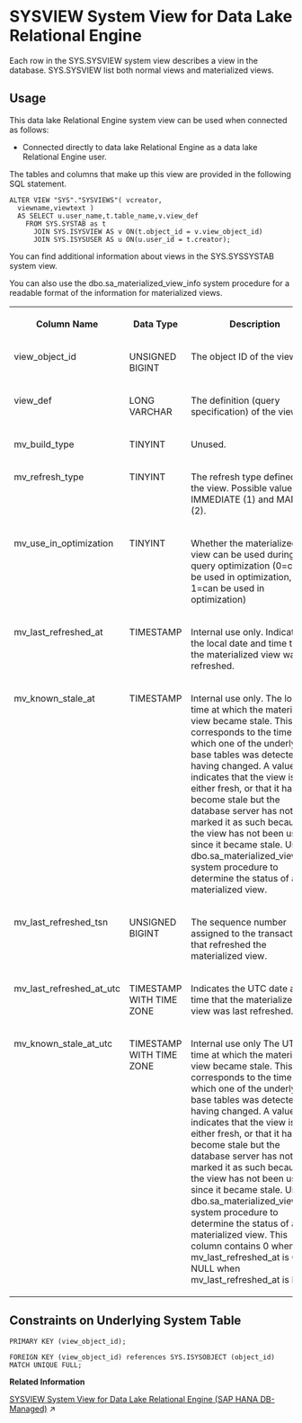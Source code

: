 <!-- loioa5d7605c84f210159f81bcbc3e0782d7 -->

# SYSVIEW System View for Data Lake Relational Engine

Each row in the SYS.SYSVIEW system view describes a view in the database. SYS.SYSVIEW list both normal views and materialized views.



<a name="loioa5d7605c84f210159f81bcbc3e0782d7__section_vwg_vhq_b4b"/>

## Usage

This data lake Relational Engine system view can be used when connected as follows:

-   Connected directly to data lake Relational Engine as a data lake Relational Engine user.



The tables and columns that make up this view are provided in the following SQL statement.

```
ALTER VIEW "SYS"."SYSVIEWS"( vcreator,
  viewname,viewtext ) 
  AS SELECT u.user_name,t.table_name,v.view_def
    FROM SYS.SYSTAB as t
      JOIN SYS.ISYSVIEW AS v ON(t.object_id = v.view_object_id)
      JOIN SYS.ISYSUSER AS u ON(u.user_id = t.creator);
```

You can find additional information about views in the SYS.SYSSYSTAB system view.

You can also use the dbo.sa\_materialized\_view\_info system procedure for a readable format of the information for materialized views.


<table>
<tr>
<th valign="top">

Column Name

</th>
<th valign="top">

Data Type

</th>
<th valign="top">

Description

</th>
</tr>
<tr>
<td valign="top">

view\_object\_id

</td>
<td valign="top">

UNSIGNED BIGINT

</td>
<td valign="top">

The object ID of the view.

</td>
</tr>
<tr>
<td valign="top">

view\_def

</td>
<td valign="top">

LONG VARCHAR

</td>
<td valign="top">

The definition \(query specification\) of the view.

</td>
</tr>
<tr>
<td valign="top">

mv\_build\_type

</td>
<td valign="top">

TINYINT

</td>
<td valign="top">

Unused.

</td>
</tr>
<tr>
<td valign="top">

mv\_refresh\_type

</td>
<td valign="top">

TINYINT

</td>
<td valign="top">

The refresh type defined for the view. Possible values are IMMEDIATE \(1\) and MANUAL \(2\).

</td>
</tr>
<tr>
<td valign="top">

mv\_use\_in\_optimization

</td>
<td valign="top">

TINYINT

</td>
<td valign="top">

Whether the materialized view can be used during query optimization \(0=can’t be used in optimization, 1=can be used in optimization\)

</td>
</tr>
<tr>
<td valign="top">

mv\_last\_refreshed\_at

</td>
<td valign="top">

TIMESTAMP

</td>
<td valign="top">

Internal use only. Indicates the local date and time that the materialized view was last refreshed.

</td>
</tr>
<tr>
<td valign="top">

mv\_known\_stale\_at

</td>
<td valign="top">

TIMESTAMP

</td>
<td valign="top">

Internal use only. The local time at which the materialized view became stale. This value corresponds to the time at which one of the underlying base tables was detected as having changed. A value of 0 indicates that the view is either fresh, or that it has become stale but the database server has not marked it as such because the view has not been used since it became stale. Use the dbo.sa\_materialized\_view\_info system procedure to determine the status of a materialized view.

</td>
</tr>
<tr>
<td valign="top">

mv\_last\_refreshed\_tsn

</td>
<td valign="top">

UNSIGNED BIGINT

</td>
<td valign="top">

The sequence number assigned to the transaction that refreshed the materialized view.

</td>
</tr>
<tr>
<td valign="top">

mv\_last\_refreshed\_at\_utc

</td>
<td valign="top">

TIMESTAMP WITH TIME ZONE

</td>
<td valign="top">

Indicates the UTC date and time that the materialized view was last refreshed.

</td>
</tr>
<tr>
<td valign="top">

mv\_known\_stale\_at\_utc

</td>
<td valign="top">

TIMESTAMP WITH TIME ZONE

</td>
<td valign="top">

Internal use only The UTC time at which the materialized view became stale. This value corresponds to the time at which one of the underlying base tables was detected as having changed. A value of 0 indicates that the view is either fresh, or that it has become stale but the database server has not marked it as such because the view has not been used since it became stale. Use the dbo.sa\_materialized\_view\_info system procedure to determine the status of a materialized view. This column contains 0 when mv\_last\_refreshed\_at is 0 and NULL when mv\_last\_refreshed\_at is NULL.

</td>
</tr>
</table>



<a name="loioa5d7605c84f210159f81bcbc3e0782d7__SYSVIEW_costratints1"/>

## Constraints on Underlying System Table

```
PRIMARY KEY (view_object_id);
```

```
FOREIGN KEY (view_object_id) references SYS.ISYSOBJECT (object_id) MATCH UNIQUE FULL; 
```

**Related Information**  


[SYSVIEW System View for Data Lake Relational Engine (SAP HANA DB-Managed)](https://help.sap.com/viewer/a898e08b84f21015969fa437e89860c8/2024_1_QRC/en-US/1681f580168444a9b138cd2a8b51382b.html "Each row in the SYS.SYSVIEW system view describes a view in the database. SYS.SYSVIEW list both normal views and materialized views.") :arrow_upper_right:

